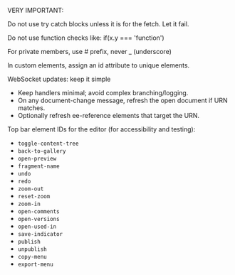 VERY IMPORTANT:

Do not use try catch blocks unless it is for the fetch.
Let it fail.

Do not use function checks like:
if(x.y === 'function')

For private members, use # prefix, never _ (underscore)

In custom elements, assign an id attribute to unique elements.

WebSocket updates: keep it simple
- Keep handlers minimal; avoid complex branching/logging.
- On any document-change message, refresh the open document if URN matches.
- Optionally refresh ee-reference elements that target the URN.

Top bar element IDs for the editor (for accessibility and testing):
- `toggle-content-tree`
- `back-to-gallery`
- `open-preview`
- `fragment-name`
- `undo`
- `redo`
- `zoom-out`
- `reset-zoom`
- `zoom-in`
- `open-comments`
- `open-versions`
- `open-used-in`
- `save-indicator`
- `publish`
- `unpublish`
- `copy-menu`
- `export-menu`
